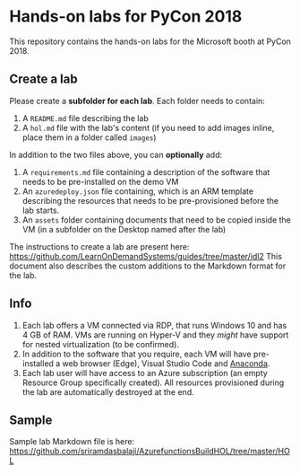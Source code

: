 # Hands-on labs for PyCon 2018

This repository contains the hands-on labs for the Microsoft booth at PyCon 2018.

## Create a lab

Please create a **subfolder for each lab**. Each folder needs to contain:

1. A `README.md` file describing the lab
1. A `hol.md` file with the lab's content (if you need to add images inline, place them in a folder called `images`)

In addition to the two files above, you can **optionally** add:

1. A `requirements.md` file containing a description of the software that needs to be pre-installed on the demo VM
1. An `azuredeploy.json` file containing, which is an ARM template describing the resources that needs to be pre-provisioned before the lab starts.
1. An `assets` folder containing documents that need to be copied inside the VM (in a subfolder on the Desktop named after the lab)

The instructions to create a lab are present here: https://github.com/LearnOnDemandSystems/guides/tree/master/idl2 This document also describes the custom additions to the Markdown format for the lab.

## Info

1. Each lab offers a VM connected via RDP, that runs Windows 10 and has 4 GB of RAM. VMs are running on Hyper-V and they *might* have support for nested virtualization (to be confirmed).
1. In addition to the software that you require, each VM will have pre-installed a web browser (Edge), Visual Studio Code and [Anaconda](https://www.anaconda.com/download/).
1. Each lab user will have access to an Azure subscription (an empty Resource Group specifically created). All resources provisioned during the lab are automatically destroyed at the end.

## Sample

Sample lab Markdown file is here: https://github.com/sriramdasbalaji/AzurefunctionsBuildHOL/tree/master/HOL
